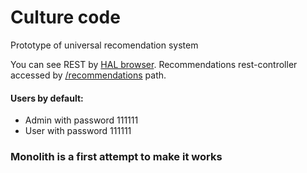 # Culture code
Prototype of universal recomendation system

You can see REST by [HAL browser](http://localhost:8080/browser/index.html#/).
Recommendations rest-controller accessed by [/recommendations](http://localhost:8080/recommendations/) path.

#### Users by default:
- Admin with password 111111
- User with password 111111

### Monolith is a first attempt to make it works
